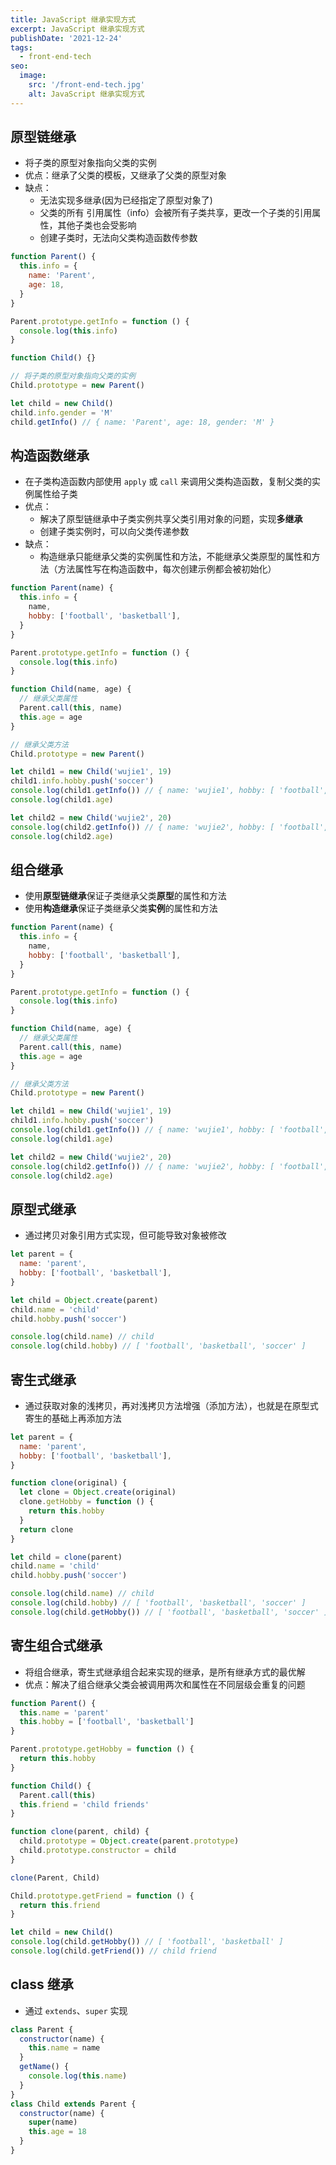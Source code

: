 ```yaml
---
title: JavaScript 继承实现方式
excerpt: JavaScript 继承实现方式
publishDate: '2021-12-24'
tags:
  - front-end-tech
seo:
  image:
    src: '/front-end-tech.jpg'
    alt: JavaScript 继承实现方式
---
```


## 原型链继承

- 将子类的原型对象指向父类的实例
- 优点：继承了父类的模板，又继承了父类的原型对象
- 缺点：
  - 无法实现多继承(因为已经指定了原型对象了)
  - 父类的所有 引用属性（info）会被所有子类共享，更改一个子类的引用属性，其他子类也会受影响
  - 创建子类时，无法向父类构造函数传参数

```javascript
function Parent() {
  this.info = {
    name: 'Parent',
    age: 18,
  }
}

Parent.prototype.getInfo = function () {
  console.log(this.info)
}

function Child() {}

// 将子类的原型对象指向父类的实例
Child.prototype = new Parent()

let child = new Child()
child.info.gender = 'M'
child.getInfo() // { name: 'Parent', age: 18, gender: 'M' }
```

## 构造函数继承

- 在子类构造函数内部使用 `apply` 或 `call` 来调用父类构造函数，复制父类的实例属性给子类
- 优点：
  - 解决了原型链继承中子类实例共享父类引用对象的问题，实现**多继承**
  - 创建子类实例时，可以向父类传递参数
- 缺点：
  - 构造继承只能继承父类的实例属性和方法，不能继承父类原型的属性和方法（方法属性写在构造函数中，每次创建示例都会被初始化）

```javascript
function Parent(name) {
  this.info = {
    name,
    hobby: ['football', 'basketball'],
  }
}

Parent.prototype.getInfo = function () {
  console.log(this.info)
}

function Child(name, age) {
  // 继承父类属性
  Parent.call(this, name)
  this.age = age
}

// 继承父类方法
Child.prototype = new Parent()

let child1 = new Child('wujie1', 19)
child1.info.hobby.push('soccer')
console.log(child1.getInfo()) // { name: 'wujie1', hobby: [ 'football', 'basketball', 'soccer' ] }
console.log(child1.age)

let child2 = new Child('wujie2', 20)
console.log(child2.getInfo()) // { name: 'wujie2', hobby: [ 'football', 'basketball' ] }
console.log(child2.age)
```

## 组合继承

- 使用**原型链继承**保证子类继承父类**原型**的属性和方法
- 使用**构造继承**保证子类继承父类**实例**的属性和方法

```js
function Parent(name) {
  this.info = {
    name,
    hobby: ['football', 'basketball'],
  }
}

Parent.prototype.getInfo = function () {
  console.log(this.info)
}

function Child(name, age) {
  // 继承父类属性
  Parent.call(this, name)
  this.age = age
}

// 继承父类方法
Child.prototype = new Parent()

let child1 = new Child('wujie1', 19)
child1.info.hobby.push('soccer')
console.log(child1.getInfo()) // { name: 'wujie1', hobby: [ 'football', 'basketball', 'soccer' ] }
console.log(child1.age)

let child2 = new Child('wujie2', 20)
console.log(child2.getInfo()) // { name: 'wujie2', hobby: [ 'football', 'basketball' ] }
console.log(child2.age)
```

## 原型式继承

- 通过拷贝对象引用方式实现，但可能导致对象被修改

```js
let parent = {
  name: 'parent',
  hobby: ['football', 'basketball'],
}

let child = Object.create(parent)
child.name = 'child'
child.hobby.push('soccer')

console.log(child.name) // child
console.log(child.hobby) // [ 'football', 'basketball', 'soccer' ]
```

## 寄生式继承

- 通过获取对象的浅拷贝，再对浅拷贝方法增强（添加方法），也就是在原型式寄生的基础上再添加方法

```js
let parent = {
  name: 'parent',
  hobby: ['football', 'basketball'],
}

function clone(original) {
  let clone = Object.create(original)
  clone.getHobby = function () {
    return this.hobby
  }
  return clone
}

let child = clone(parent)
child.name = 'child'
child.hobby.push('soccer')

console.log(child.name) // child
console.log(child.hobby) // [ 'football', 'basketball', 'soccer' ]
console.log(child.getHobby()) // [ 'football', 'basketball', 'soccer' ]
```

## 寄生组合式继承

- 将组合继承，寄生式继承组合起来实现的继承，是所有继承方式的最优解
- 优点：解决了组合继承父类会被调用两次和属性在不同层级会重复的问题

```js
function Parent() {
  this.name = 'parent'
  this.hobby = ['football', 'basketball']
}

Parent.prototype.getHobby = function () {
  return this.hobby
}

function Child() {
  Parent.call(this)
  this.friend = 'child friends'
}

function clone(parent, child) {
  child.prototype = Object.create(parent.prototype)
  child.prototype.constructor = child
}

clone(Parent, Child)

Child.prototype.getFriend = function () {
  return this.friend
}

let child = new Child()
console.log(child.getHobby()) // [ 'football', 'basketball' ]
console.log(child.getFriend()) // child friend
```

## class 继承

- 通过 `extends`、`super` 实现

```javascript
class Parent {
  constructor(name) {
    this.name = name
  }
  getName() {
    console.log(this.name)
  }
}
class Child extends Parent {
  constructor(name) {
    super(name)
    this.age = 18
  }
}
```

